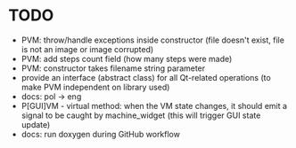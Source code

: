 # TODO

* PVM: throw/handle exceptions inside constructor (file doesn't exist, file is not an image or image corrupted)
* PVM: add steps count field (how many steps were made)
* PVM: constructor takes filename string parameter
* provide an interface (abstract class) for all Qt-related operations (to make PVM independent on library used)
* docs: pol -> eng
* P[GUI]VM - virtual method: when the VM state changes, it should emit a signal to be caught by machine_widget (this will trigger GUI state update)
* docs: run doxygen during GitHub workflow
